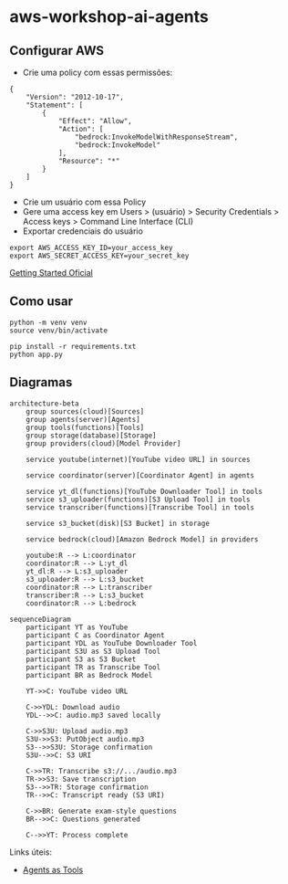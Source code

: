 # aws-workshop-ai-agents

## Configurar AWS

- Crie uma policy com essas permissões:

```
{
    "Version": "2012-10-17",
    "Statement": [
        {
            "Effect": "Allow",
            "Action": [
                "bedrock:InvokeModelWithResponseStream",
                "bedrock:InvokeModel"
            ],
            "Resource": "*"
        }
    ]
}
```

- Crie um usuário com essa Policy
- Gere uma access key em Users > (usuário) > Security Credentials > Access keys >
  Command Line Interface (CLI)
- Exportar credenciais do usuário

```
export AWS_ACCESS_KEY_ID=your_access_key
export AWS_SECRET_ACCESS_KEY=your_secret_key
```

[Getting Started Oficial](https://strandsagents.com/latest/documentation/docs/user-guide/concepts/model-providers/amazon-bedrock/#getting-started)

## Como usar

```
python -m venv venv
source venv/bin/activate

pip install -r requirements.txt
python app.py
```

## Diagramas

```mermaid
architecture-beta
    group sources(cloud)[Sources]
    group agents(server)[Agents]
    group tools(functions)[Tools]
    group storage(database)[Storage]
    group providers(cloud)[Model Provider]

    service youtube(internet)[YouTube video URL] in sources

    service coordinator(server)[Coordinator Agent] in agents

    service yt_dl(functions)[YouTube Downloader Tool] in tools
    service s3_uploader(functions)[S3 Upload Tool] in tools
    service transcriber(functions)[Transcribe Tool] in tools

    service s3_bucket(disk)[S3 Bucket] in storage

    service bedrock(cloud)[Amazon Bedrock Model] in providers

    youtube:R --> L:coordinator
    coordinator:R --> L:yt_dl
    yt_dl:R --> L:s3_uploader
    s3_uploader:R --> L:s3_bucket
    coordinator:R --> L:transcriber
    transcriber:R --> L:s3_bucket
    coordinator:R --> L:bedrock
```

```mermaid
sequenceDiagram
    participant YT as YouTube
    participant C as Coordinator Agent
    participant YDL as YouTube Downloader Tool
    participant S3U as S3 Upload Tool
    participant S3 as S3 Bucket
    participant TR as Transcribe Tool
    participant BR as Bedrock Model

    YT->>C: YouTube video URL

    C->>YDL: Download audio
    YDL-->>C: audio.mp3 saved locally

    C->>S3U: Upload audio.mp3
    S3U->>S3: PutObject audio.mp3
    S3-->>S3U: Storage confirmation
    S3U-->>C: S3 URI

    C->>TR: Transcribe s3://.../audio.mp3
    TR->>S3: Save transcription
    S3-->>TR: Storage confirmation
    TR-->>C: Transcript ready (S3 URI)

    C->>BR: Generate exam-style questions
    BR-->>C: Questions generated

    C-->>YT: Process complete
```

Links úteis:

- [Agents as Tools](https://strandsagents.com/latest/documentation/docs/user-guide/concepts/multi-agent/agents-as-tools/)
